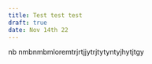 ```yaml
---
title: Test test test
draft: true
date: Nov 14th 22
---
```

nb nmbnmbmloremtrjrtjjytrjtytyntyjhytjtgy